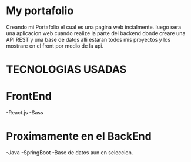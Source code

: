 # My portafolio

Creando mi Portafolio el cual es una pagina web incialmente.
luego sera una aplicacion web cuando realize la parte del backend donde creare una API REST y una base de datos alli estaran todos mis proyectos y los mostrare en el front por medio de la api.

# TECNOLOGIAS USADAS

# FrontEnd
-React.js
-Sass

# Proximamente en el BackEnd
-Java
-SpringBoot
-Base de datos aun en seleccion.
